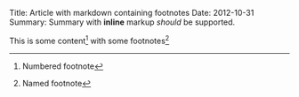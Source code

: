 Title: Article with markdown containing footnotes
Date: 2012-10-31
Summary: Summary with **inline** markup *should* be supported.

This is some content[^1] with some footnotes[^footnote]

[^1]: Numbered footnote
[^footnote]: Named footnote